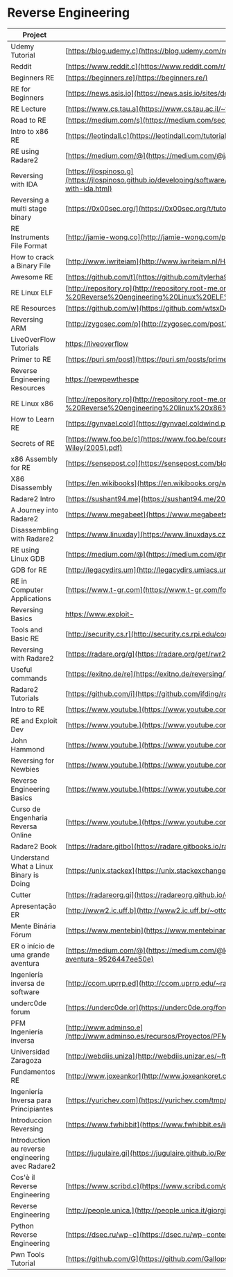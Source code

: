 # Reverse Engineering

| Project                                          | URL                                                                                                                                                                   | Language |
|--------------------------------------------------|------------------------------------------------------------------------------------------------------------------------------------------------------------------------------|----------|
| Udemy Tutorial                                   | [https://blog.udemy.c](https://blog.udemy.com/reverse-engineering-tutorial/)                                                                                                 | EN       |
| Reddit                                           | [https://www.reddit.c](https://www.reddit.com/r/ReverseEngineering/)                                                                                                         | EN       |
| Beginners RE                                     | [https://beginners.re](https://beginners.re/)                                                                                                                                | EN       |
| RE for Beginners                                 | [https://news.asis.io](https://news.asis.io/sites/default/files/RE_for_beginners-en.pdf)                                                                                     | EN       |
| RE Lecture                                       | [https://www.cs.tau.a](https://www.cs.tau.ac.il/~tromer/courses/infosec11/lecture9.pdf)                                                                                      | EN       |
| Road to RE                                       | [https://medium.com/s](https://medium.com/secjuice/the-road-to-reverse-engineering-malware-7c0bc1bda9d2)                                                                     | EN       |
| Intro to x86 RE                                  | [https://leotindall.c](https://leotindall.com/tutorial/an-intro-to-x86_64-reverse-engineering/)                                                                              | EN       |
| RE using Radare2                                 | [https://medium.com/@](https://medium.com/@jacob16682/reverse-engineering-using-radare2-588775ea38d5)                                                                        | EN       |
| Reversing with IDA                               | [https://jlospinoso.g](https://jlospinoso.github.io/developing/software/software%20engineering/reverse%20engineering/assembly/2015/03/06/reversing-with-ida.html)            | EN       |
| Reversing a multi stage binary                   | [https://0x00sec.org/](https://0x00sec.org/t/tutorial-reversing-a-multi-stage-binary-step-by-step/2692)                                                                      | EN       |
| RE Instruments File Format                       | [http://jamie-wong.co](http://jamie-wong.com/post/reverse-engineering-instruments-file-format/)                                                                              | EN       |
| How to crack a Binary File                       | [http://www.iwriteiam](http://www.iwriteiam.nl/Ha_HTCABFF.html)                                                                                                              | EN       |
| Awesome RE                                       | [https://github.com/t](https://github.com/tylerha97/awesome-reversing)                                                                                                       | EN       |
| RE Linux ELF                                     | [http://repository.ro](http://repository.root-me.org/Reverse%20Engineering/x86/Unix/EN%20-%20Reverse%20engineering%20Linux%20ELF%20binaries%20on%20the%20x86%20platform.pdf) | EN       |
| RE Resources                                     | [https://github.com/w](https://github.com/wtsxDev/reverse-engineering)                                                                                                       | EN       |
| Reversing ARM                                    | [http://zygosec.com/p](http://zygosec.com/post1.html)                                                                                                                        | EN       |
| LiveOverFlow Tutorials                           | [https://liveoverflow](https://liveoverflow.com/binary_hacking/reverse_engineering.html)                                                                                     | EN       |
| Primer to RE                                     | [https://puri.sm/post](https://puri.sm/posts/primer-to-reverse-engineering/)                                                                                                 | EN       |
| Reverse Engineering Resources                    | [https://pewpewthespe](https://pewpewthespells.com/re.html)                                                                                                                  | EN       |
| RE Linux x86                                     | [http://repository.ro](http://repository.root-me.org/Reverse%20Engineering/x86/Unix/EN%20-%20Reverse%20engineering%20linux%20x86%20binaries.pdf)                             | EN       |
| How to Learn RE                                  | [https://gynvael.cold](https://gynvael.coldwind.pl/?id=664)                                                                                                                  | EN       |
| Secrets of RE                                    | [https://www.foo.be/c](https://www.foo.be/cours/dess-20122013/b/Eldad_Eilam-Reversing__Secrets_of_Reverse_Engineering-Wiley(2005).pdf)                                       | EN       |
| x86 Assembly for RE                              | [https://sensepost.co](https://sensepost.com/blogstatic/2014/01/SensePost_crash_course_in_x86_assembly-.pdf)                                                                 | EN       |
| X86 Disassembly                                  | [https://en.wikibooks](https://en.wikibooks.org/wiki/X86_Disassembly)                                                                                                        | EN       |
| Radare2 Intro                                    | [https://sushant94.me](https://sushant94.me/2015/05/31/Introduction_to_radare2/)                                                                                             | EN       |
| A Journey into Radare2                           | [https://www.megabeet](https://www.megabeets.net/a-journey-into-radare-2-part-1/)                                                                                            | EN       |
| Disassembling with Radare2                       | [https://www.linuxday](https://www.linuxdays.cz/2017/video/Tomas_Antecky-Disassembling_with_radare2.pdf)                                                                     | EN       |
| RE using Linux GDB                               | [https://medium.com/@](https://medium.com/@rickharris_dev/reverse-engineering-using-linux-gdb-a99611ab2d32)                                                                  | EN       |
| GDB for RE                                       | [http://legacydirs.um](http://legacydirs.umiacs.umd.edu/~tdumitra/courses/ENEE757/Fall15/misc/gdb_tutorial.html)                                                             | EN       |
| RE in Computer Applications                      | [https://www.t-gr.com](https://www.t-gr.com/fotis/books/re.pdf)                                                                                                              | EN       |
| Reversing Basics                                 | [https://www.exploit-](https://www.exploit-db.com/docs/english/16981-reversing-basics---a-practical-approach-[tutorial].pdf)                                                 | EN       |
| Tools and Basic RE                               | [http://security.cs.r](http://security.cs.rpi.edu/courses/binexp-spring2015/lectures/2/02_lecture.pdf)                                                                       | EN       |
| Reversing with Radare2                           | [https://radare.org/g](https://radare.org/get/rwr2-overdrive-2016.pdf)                                                                                                       | EN       |
| Useful commands                                  | [https://exitno.de/re](https://exitno.de/reversing/)                                                                                                                         | EN       |
| Radare2 Tutorials                                | [https://github.com/i](https://github.com/ifding/radare2-tutorial)                                                                                                           | EN       |
| Intro to RE                                      | [https://www.youtube.](https://www.youtube.com/watch?v=byK0tXH5axQ&list=PL416CEDF4A931DB0D)                                                                                  | EN       |
| RE and Exploit Dev                               | [https://www.youtube.](https://www.youtube.com/watch?v=8V4mFJIdjhQ&list=PLtNErhYMkHnHbpmZBw_IC207wh5oLtw_F)                                                                  | EN       |
| John Hammond                                     | [https://www.youtube.](https://www.youtube.com/watch?v=xnGNStPg4GI&list=PL1H1sBF1VAKXYkYf20zni60THPxkbSC8i)                                                                  | EN       |
| Reversing for Newbies                            | [https://www.youtube.](https://www.youtube.com/watch?v=wqzZB31zDSs&list=PLcFUp5WYCxVYeR7AgsmjzGW6PjamaY6JO)                                                                  | EN       |
| Reverse Engineering Basics                       | [https://www.youtube.](https://www.youtube.com/watch?v=a2EkORFcSZo)                                                                                                          | EN       |
| Curso de Engenharia Reversa Online               | [https://www.youtube.](https://www.youtube.com/watch?v=IkUfXfnnKH4&list=PLIfZMtpPYFP6zLKlnyAeWY1I85VpyshAA)                                                                  | PT       |
| Radare2 Book                                     | [https://radare.gitbo](https://radare.gitbooks.io/radare2book/content/first_steps/history.html)                                                                              | EN       |
| Understand What a Linux Binary is Doing          | [https://unix.stackex](https://unix.stackexchange.com/questions/418354/understanding-what-a-linux-binary-is-doing)                                                           | EN       |
| Cutter                                           | [https://radareorg.gi](https://radareorg.github.io/cutter/)                                                                                                                  | EN       |
| Apresentação ER                                  | [http://www2.ic.uff.b](http://www2.ic.uff.br/~otton/graduacao/informaticaI/apresentacoes/eng_reversa.pdf)                                                                    | PT       |
| Mente Binária Fórum                              | [https://www.mentebin](https://www.mentebinaria.com.br/forums/forum/6-engenharia-reversa/)                                                                                   | PT       |
| ER o início de uma grande aventura               | [https://medium.com/@](https://medium.com/@leonardomarciano/engenharia-reversa-1-in%C3%ADcio-de-uma-grande-aventura-9526447ee50e)                                            | PT       |
| Ingeniería inversa de software                   | [http://ccom.uprrp.ed](http://ccom.uprrp.edu/~rarce/ccom4995/gitbook/_book/index.html)                                                                                       | ES       |
| underc0de forum                                  | [https://underc0de.or](https://underc0de.org/foro/ingenieria-inversa/)                                                                                                       | ES       |
| PFM Ingeniería inversa                           | [http://www.adminso.e](http://www.adminso.es/recursos/Proyectos/PFM/2014_15/PFM_ingenieria_inversa/PFM_ingenieria_inversa.pdf)                                               | ES       |
| Universidad Zaragoza                             | [http://webdiis.uniza](http://webdiis.unizar.es/~ftricas/Asignaturas/seguridadD/Transparencias/RicardoRodriguez.pdf)                                                         | ES       |
| Fundamentos RE                                   | [http://www.joxeankor](http://www.joxeankoret.com/download/fundamentos_re.pdf)                                                                                               | ES       |
| Ingeniería Inversa para Principiantes            | [https://yurichev.com](https://yurichev.com/tmp/RE4B-ES.pdf)                                                                                                                 | ES       |
| Introduccion Reversing                           | [https://www.fwhibbit](https://www.fwhibbit.es/introduccion-reversing-0x00-introduccion)                                                                                     | ES       |
| Introduction au reverse engineering avec Radare2 | [https://jugulaire.gi](https://jugulaire.github.io/Reverse_engineering_1/)                                                                                                   | FR       |
| Cos'è il Reverse Engineering                     | [https://www.scribd.c](https://www.scribd.com/document/334772815/TUTORIAL-1-Cos-e-il-Reverse-Engineering)                                                                    | italiano |
| Reverse Engineering                              | [http://people.unica.](http://people.unica.it/giorgiogiacinto/files/2016/05/14.ReverseEngineering.pdf)                                                                       | italiano |
| Python Reverse Engineering                       | [https://dsec.ru/wp-c](https://dsec.ru/wp-content/uploads/pdf-dsec-old/7d5/7d5e8a49b25b285b37800480a41583f8.pdf)                                                             | FR       |
| Pwn Tools Tutorial                               | [https://github.com/G](https://github.com/Gallopsled/pwntools-tutorial)                                                                                                      | EN       |
